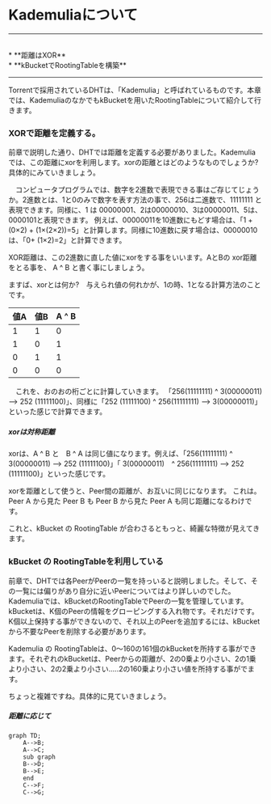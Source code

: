 # Kademuliaについて
<hr>
<br>
* **距離はXOR**
<br>
* **kBucketでRootingTableを構築**
<br>

<hr>

 Torrentで採用されているDHTは、「Kademulia」と呼ばれているものです。本章では、KademuliaのなかでもkBucketを用いたRootingTableについて紹介して行きます。
 
###  XORで距離を定義する。
 前章で説明した通り、DHTでは距離を定義する必要がありました。Kademuliaでは、この距離にxorを利用します。xorの距離とはどのようなものでしょうか?具体的にみていきましょう。

　コンピュータプログラムでは、数字を2進数で表現できる事はご存じてじょうか。2進数とは、1と0のみで数字を表す方法の事で、256は二進数で、11111111 と表現できます。同様に、1 は 00000001、2は00000010、3は00000011、5は、0000101と表現できます。
 例えば、00000011を10進数にもどす場合は、「1 + (0×2) + (1×(2×2))=5」と計算します。同様に10進数に戻す場合は、00000010は、「0+ (1×2)=2」と計算できます。
 
 XOR距離は、この2進数に直した値にxorをする事をいいます。AとBの xor距離をとる事を、 A ^ B と書く事にしましょう。
 
 ますば、xorとは何か?　与えられ値の何れかが、1の時、1となる計算方法のことです。
 
| 値A | 値B | A ^ B |
| -- | -- |-- |
| 1  |  1 | 0 |
| 1  |  0 | 1 |
| 0  | 1  | 1 |
| 0  | 0  | 0 |

　これを、おのおの桁ごとに計算していきます。
「256(11111111) ^ 3(00000011) --> 252 (11111100)」、同様に「252 (11111100) ^ 256(11111111) --> 3(00000011)」といった感じで計算できます。


##### xorは対称距離
xorは、A ^ B と　B ^ A は同じ値になります。例えば、「256(11111111) ^ 3(00000011) --> 252 (11111100)」「 3(00000011)　^ 256(11111111) --> 252 (11111100)」といった感じです。

xorを距離として使うと、Peer間の距離が、お互いに同じになります。
これは。 Peer A から見た Peer B も Peer B から見た Peer A も同じ距離になるわけです。

これと、kBucket の RootingTable が合わさるともっと、綺麗な特徴が見えてきます。


### kBucket の RootingTableを利用している
前章で、DHTでは各PeerがPeerの一覧を持っいると説明しました。そして、その一覧には偏りがあり自分に近いPeerについてはより詳しいのでした。Kademuliaでは、kBucketのRootingTableでPeerの一覧を管理しています。
kBucketは、K個のPeerの情報をグローピングする入れ物です。それだけです。K個以上保持する事ができないので、それ以上のPeerを追加するには、kBucketから不要なPeerを削除する必要があります。

Kademulia の RootingTableは、0〜160の161個のkBucketを所持する事ができます。それぞれのkBucketは、Peerからの距離が、2の0乗より小さい、2の1乗より小さい、2の2乗より小さい.....2の160乗より小さい値を所持する事がでます。

ちょっと複雑ですね。具体的に見ていきましょう。

##### 距離に応じて

```mermaid
graph TD;
    A-->B;
    A-->C;
    sub graph
    B-->D;
    B-->E;
    end
    C-->F;
    C-->G;
```

















